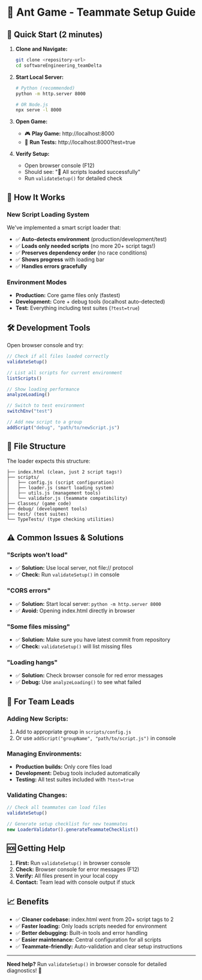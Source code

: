 # 🐜 Ant Game - Teammate Setup Guide

## 🚀 Quick Start (2 minutes)

1. **Clone and Navigate:**
   ```bash
   git clone <repository-url>
   cd softwareEngineering_teamDelta
   ```

2. **Start Local Server:**
   ```bash
   # Python (recommended)
   python -m http.server 8000
   
   # OR Node.js
   npx serve -l 8000
   ```

3. **Open Game:**
   - 🎮 **Play Game:** http://localhost:8000
   - 🧪 **Run Tests:** http://localhost:8000?test=true

4. **Verify Setup:**
   - Open browser console (F12)
   - Should see: "🎉 All scripts loaded successfully"
   - Run `validateSetup()` for detailed check

## 🔧 How It Works

### New Script Loading System
We've implemented a smart script loader that:
- ✅ **Auto-detects environment** (production/development/test)
- ✅ **Loads only needed scripts** (no more 20+ script tags!)
- ✅ **Preserves dependency order** (no race conditions)
- ✅ **Shows progress** with loading bar
- ✅ **Handles errors gracefully**

### Environment Modes
- **Production:** Core game files only (fastest)
- **Development:** Core + debug tools (localhost auto-detected)
- **Test:** Everything including test suites (`?test=true`)

## 🛠️ Development Tools

Open browser console and try:
```javascript
// Check if all files loaded correctly
validateSetup()

// List all scripts for current environment  
listScripts()

// Show loading performance
analyzeLoading()

// Switch to test environment
switchEnv("test")

// Add new script to a group
addScript("debug", "path/to/newScript.js")
```

## 📁 File Structure

The loader expects this structure:
```
├── index.html (clean, just 2 script tags!)
├── scripts/
│   ├── config.js (script configuration)
│   ├── loader.js (smart loading system)
│   ├── utils.js (management tools)
│   └── validator.js (teammate compatibility)
├── Classes/ (game code)
├── debug/ (development tools)
├── test/ (test suites)
└── TypeTests/ (type checking utilities)
```

## ⚠️ Common Issues & Solutions

### "Scripts won't load" 
- ✅ **Solution:** Use local server, not file:// protocol
- ✅ **Check:** Run `validateSetup()` in console

### "CORS errors"
- ✅ **Solution:** Start local server: `python -m http.server 8000`
- ✅ **Avoid:** Opening index.html directly in browser

### "Some files missing"
- ✅ **Solution:** Make sure you have latest commit from repository
- ✅ **Check:** `validateSetup()` will list missing files

### "Loading hangs"
- ✅ **Solution:** Check browser console for red error messages
- ✅ **Debug:** Use `analyzeLoading()` to see what failed

## 🔄 For Team Leads

### Adding New Scripts:
1. Add to appropriate group in `scripts/config.js`
2. Or use `addScript("groupName", "path/to/script.js")` in console

### Managing Environments:
- **Production builds:** Only core files load
- **Development:** Debug tools included automatically
- **Testing:** All test suites included with `?test=true`

### Validating Changes:
```javascript
// Check all teammates can load files
validateSetup()

// Generate setup checklist for new teammates
new LoaderValidator().generateTeammateChecklist()
```

## 🆘 Getting Help

1. **First:** Run `validateSetup()` in browser console
2. **Check:** Browser console for error messages (F12)
3. **Verify:** All files present in your local copy
4. **Contact:** Team lead with console output if stuck

## 📈 Benefits

- ✅ **Cleaner codebase:** index.html went from 20+ script tags to 2
- ✅ **Faster loading:** Only loads scripts needed for environment
- ✅ **Better debugging:** Built-in tools and error handling
- ✅ **Easier maintenance:** Central configuration for all scripts
- ✅ **Teammate-friendly:** Auto-validation and clear setup instructions

---

**Need help?** Run `validateSetup()` in browser console for detailed diagnostics! 🔧